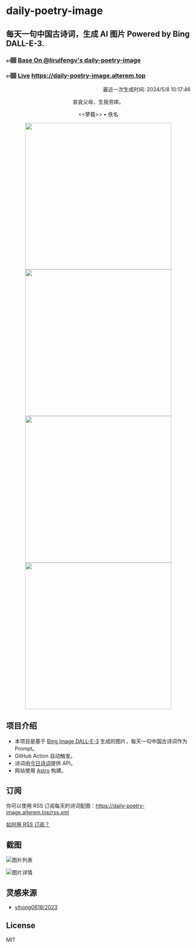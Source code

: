 
# daily-poetry-image

## 每天一句中国古诗词，生成 AI 图片 Powered by Bing DALL-E-3.

### 👉🏽 [Base On @liruifengv's daily-poetry-image](https://github.com/liruifengv/daily-poetry-image)

### 👉🏽 [Live](https://daily-poetry-image.alterem.top/) https://daily-poetry-image.alterem.top

<p align="right">
  最近一次生成时间: 2024/5/8 10:17:46
</p>
<p align="center">
哀哀父母，生我劳瘁。
</p>
<p align="center">
<<蓼莪>> • 佚名
</p>
<p align="center">
<img src="https://tse1.mm.bing.net/th/id/OIG4.nFT.pp9j2VaLteYwEfUP" height="400" width="400" />
<img src="https://tse3.mm.bing.net/th/id/OIG4.8Bof4gMQsp2C7y7ZRjHB" height="400" width="400" />
<img src="https://tse3.mm.bing.net/th/id/OIG4.uJUin6ZpV7MnrsKGz9dp" height="400" width="400" />
<img src="https://tse3.mm.bing.net/th/id/OIG4.5VOA09TSs35gTJN75Igl" height="400" width="400" />
</p>

## 项目介绍

-   本项目是基于 [Bing Image DALL-E-3](https://www.bing.com/images/create) 生成的图片，每天一句中国古诗词作为 Prompt。
-   GitHub Action 自动触发。
-   诗词由[今日诗词](https://www.jinrishici.com/)提供 API。
-   网站使用 [Astro](https://astro.build) 构建。

## 订阅

你可以使用 RSS 订阅每天的诗词配图：https://daily-poetry-image.alterem.top/rss.xml

[如何用 RSS 订阅？](https://zhuanlan.zhihu.com/p/55026716)

## 截图

![图片列表](./screenshots/Snipaste_2023-12-28_21-00-26.png)

![图片详情](./screenshots/Snipaste_2023-12-28_21-00-53.png)

## 灵感来源

-   [yihong0618/2023](https://github.com/yihong0618/2023)

## License

MIT
